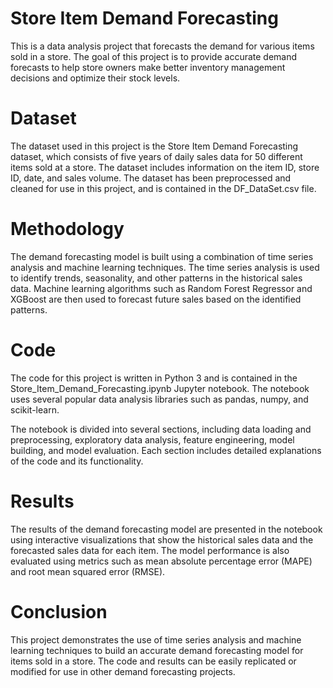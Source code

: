 # Store Item Demand Forecasting
This is a data analysis project that forecasts the demand for various items sold in a store. The goal of this project is to provide accurate demand forecasts to help store owners make better inventory management decisions and optimize their stock levels.

# Dataset
The dataset used in this project is the Store Item Demand Forecasting dataset, which consists of five years of daily sales data for 50 different items sold at a store. The dataset includes information on the item ID, store ID, date, and sales volume. The dataset has been preprocessed and cleaned for use in this project, and is contained in the DF_DataSet.csv file.

# Methodology
The demand forecasting model is built using a combination of time series analysis and machine learning techniques. The time series analysis is used to identify trends, seasonality, and other patterns in the historical sales data. Machine learning algorithms such as Random Forest Regressor and XGBoost are then used to forecast future sales based on the identified patterns.

# Code
The code for this project is written in Python 3 and is contained in the Store_Item_Demand_Forecasting.ipynb Jupyter notebook. The notebook uses several popular data analysis libraries such as pandas, numpy, and scikit-learn.

The notebook is divided into several sections, including data loading and preprocessing, exploratory data analysis, feature engineering, model building, and model evaluation. Each section includes detailed explanations of the code and its functionality.

# Results
The results of the demand forecasting model are presented in the notebook using interactive visualizations that show the historical sales data and the forecasted sales data for each item. The model performance is also evaluated using metrics such as mean absolute percentage error (MAPE) and root mean squared error (RMSE).

# Conclusion
This project demonstrates the use of time series analysis and machine learning techniques to build an accurate demand forecasting model for items sold in a store. The code and results can be easily replicated or modified for use in other demand forecasting projects.
